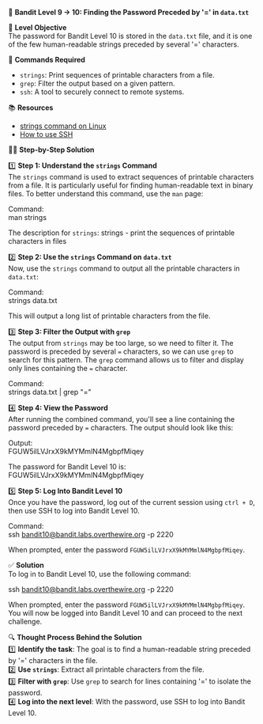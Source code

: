 🏁 **Bandit Level 9 -> 10: Finding the Password Preceded by '=' in `data.txt`**

🎯 **Level Objective**  
The password for Bandit Level 10 is stored in the `data.txt` file, and it is one of the few human-readable strings preceded by several '=' characters.

🔧 **Commands Required**

- `strings`: Print sequences of printable characters from a file.
- `grep`: Filter the output based on a given pattern.
- `ssh`: A tool to securely connect to remote systems.

📚 **Resources**

- [strings command on Linux](https://man7.org/linux/man-pages/man1/strings.1.html)
- [How to use SSH](https://www.ssh.com/ssh/command/)

🧑‍💻 **Step-by-Step Solution**

1️⃣ **Step 1: Understand the `strings` Command**  
The `strings` command is used to extract sequences of printable characters from a file. It is particularly useful for finding human-readable text in binary files. To better understand this command, use the `man` page:

Command:  
man strings

The description for `strings`:
strings - print the sequences of printable characters in files

2️⃣ **Step 2: Use the `strings` Command on `data.txt`**  
Now, use the `strings` command to output all the printable characters in `data.txt`:

Command:  
strings data.txt

This will output a long list of printable characters from the file.

3️⃣ **Step 3: Filter the Output with `grep`**  
The output from `strings` may be too large, so we need to filter it. The password is preceded by several `=` characters, so we can use `grep` to search for this pattern. The `grep` command allows us to filter and display only lines containing the `=` character.

Command:  
strings data.txt | grep "="

4️⃣ **Step 4: View the Password**  
After running the combined command, you'll see a line containing the password preceded by `=` characters. The output should look like this:

Output:  
FGUW5ilLVJrxX9kMYMmlN4MgbpfMiqey

The password for Bandit Level 10 is:  
FGUW5ilLVJrxX9kMYMmlN4MgbpfMiqey

5️⃣ **Step 5: Log Into Bandit Level 10**  
Once you have the password, log out of the current session using `ctrl + D`, then use SSH to log into Bandit Level 10.

Command:  
ssh bandit10@bandit.labs.overthewire.org -p 2220

When prompted, enter the password `FGUW5ilLVJrxX9kMYMmlN4MgbpfMiqey`.

✅ **Solution**  
To log in to Bandit Level 10, use the following command:

ssh bandit10@bandit.labs.overthewire.org -p 2220

When prompted, enter the password `FGUW5ilLVJrxX9kMYMmlN4MgbpfMiqey`. You will now be logged into Bandit Level 10 and can proceed to the next challenge.

🔍 **Thought Process Behind the Solution**  
1️⃣ **Identify the task**: The goal is to find a human-readable string preceded by '=' characters in the file.  
2️⃣ **Use `strings`**: Extract all printable characters from the file.  
3️⃣ **Filter with `grep`**: Use `grep` to search for lines containing '=' to isolate the password.  
4️⃣ **Log into the next level**: With the password, use SSH to log into Bandit Level 10.
